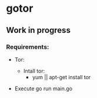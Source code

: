 # gotor

## Work in progress

### Requirements:
 
- Tor:
    * Intall tor:
        * yum || apt-get install tor

- Execute go run main.go
    